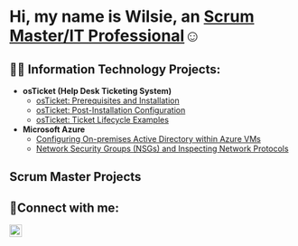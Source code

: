 <h1>Hi, my name is Wilsie, an <a href="https://www.linkedin.com/in/wilsie-louidor-csm-b4a549257/)">Scrum Master/IT Professional</a>☺</h1>

<h2>👨‍💻 Information Technology Projects:</h2>

- <b>osTicket (Help Desk Ticketing System)</b>
  - [osTicket: Prerequisites and Installation](https://github.com/wilsielouidor/osticket-prereqs)
  - [osTicket: Post-Installation Configuration](https://github.com/wilsielouidor/post-install-config)
  - [osTicket: Ticket Lifecycle Examples](https://github.com/wilsielouidor/ticket-lifecycle)
- <b>Microsoft Azure</b>
  - [Configuring On-premises Active Directory within Azure VMs](https://github.com/joshmadakorcc/configure-ad)
  - [Network Security Groups (NSGs) and Inspecting Network Protocols](https://github.com/joshmadakorcc/azure-network-protocols)

<h2> Scrum Master Projects</h2>

<h2>🤳Connect with me:</h2>

[<img align="left" alt="Josh | LinkedIn" width="22px" src="https://cdn.jsdelivr.net/npm/simple-icons@v3/icons/linkedin.svg" />][linkedin]


[linkedin]: https://www.linkedin.com/in/wilsie-louidor-csm-b4a549257/
